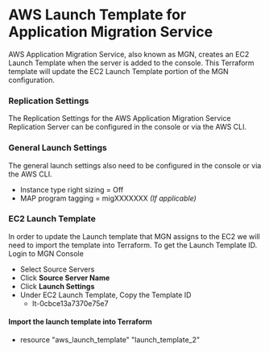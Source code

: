 # AWS Launch Template for Application Migration Service
AWS Application Migration Service, also known as MGN, creates an EC2 Launch Template when the server is added to the console. This Terraform template will update the EC2 Launch Template portion of the MGN configuration.

### Replication Settings
The Replication Settings for the AWS Application Migration Service Replication Server can be configured in the console or via the AWS CLI. 
### General Launch Settings
The general launch settings also need to be configured in the console or via the AWS CLI.
- Instance type right sizing = Off
- MAP program tagging = migXXXXXXX *(If applicable)*
### EC2 Launch Template
In order to update the Launch template that MGN assigns to the EC2 we will need to import the template into Terraform. To get the Launch Template ID. Login to MGN Console
- Select Source Servers
- Click **Source Server Name**
- Click **Launch Settings**
- Under EC2 Launch Template, Copy the Template ID
    - lt-0cbce13a7370e75e7
#### Import the launch template into Terraform
- resource "aws_launch_template" "launch_template_2"
